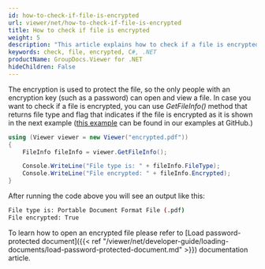 ```yaml
---
id: how-to-check-if-file-is-encrypted
url: viewer/net/how-to-check-if-file-is-encrypted
title: How to check if file is encrypted
weight: 5
description: "This article explains how to check if a file is encrypted using .NET / C# with GroupDocs.Viewer for .NET."
keywords: check, file, encrypted, C#, .NET
productName: GroupDocs.Viewer for .NET
hideChildren: False
---
```


The encryption is used to protect the file, so the only people with an encryption key (such as a password) can open and view a file.
In case you want to check if a file is encrypted, you can use _GetFileInfo()_ method that returns file type and flag that indicates if the file is encrypted as it is shown in the next example ([this example](https://github.com/groupdocs-viewer/GroupDocs.Viewer-for-.NET/blob/master/Examples/GroupDocs.Viewer.Examples.CSharp/BasicUsage/CheckFileIsEncrypted.cs) can be found in our examples at GitHub.)

```csharp
using (Viewer viewer = new Viewer("encrypted.pdf"))
{
    FileInfo fileInfo = viewer.GetFileInfo();

    Console.WriteLine("File type is: " + fileInfo.FileType);
    Console.WriteLine("File encrypted: " + fileInfo.Encrypted);
}
```

After running the code above you will see an output like this:

```bash
File type is: Portable Document Format File (.pdf)
File encrypted: True
```

To learn how to open an encrypted file please refer to [Load password-protected document]({{< ref "/viewer/net/developer-guide/loading-documents/load-password-protected-document.md" >}}) documentation article.
